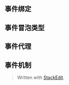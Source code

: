 ## 事件绑定

## 事件冒泡类型

## 事件代理

## 事件机制


> Written with [StackEdit](https://stackedit.io/).
<!--stackedit_data:
eyJoaXN0b3J5IjpbMTUyOTIzMjA4OV19
-->